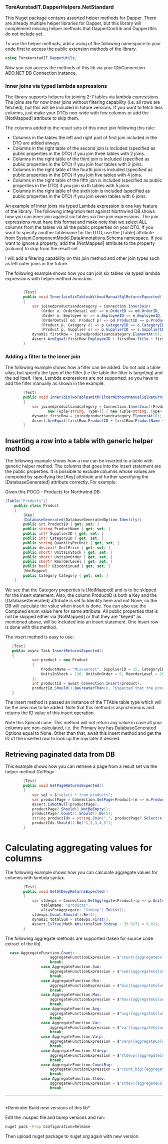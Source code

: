   
### ToreAurstadIT.DapperHelpers.NetStandard

This Nuget package contains assorted helper methods for Dapper.
There are already multiple helper libraries for Dapper, but this 
library will complement missing helper methods that DapperContrib and 
DapperUtils do not include yet.

To use the helper methods, add a using of the following namespace to your code first to access the 
public extension methods of the library.

```csharp
using ToreAurstadIT.DapperUtils;
```

Now you can access the methods of this lib via your IDbConnection ADO.NET DB Connection instance.

### Inner joins via typed lambda expressions

The library supports helpers for joining 2-7 tables via lambda expresisions. The joins are for now
inner joins without filtering capability (i.e. all rows are fetched), but this will be included in future versions.
If you want to fetch less columns, just make your DTOs non-wide with few columns or add the [NotMapped] attribute 
to skip them.

The columns added to the result sets of this inner join following this rule:
<ul>
<li>Columns in the tables the left and right part of first join included in the DTO are added always.</li>
<li>Columns in the right table of the second join is included (specified as public properties in the DTO) if you join three tables with 2 joins.</li>
<li>Columns in the right table of the third join is included (specified as public properties in the DTO) if you join four tables with 3 joins.</li>
<li>Columns in the right table of the fourth join is included (specified as public properties in the DTO) if you join five tables with 4 joins.</li>
<li>Columns in the right table of the fifth join is included (specified as public properties in the DTO) if you join sixth tables with 5 joins.</li>
<li>Columns in the right table of the sixth join is included (specified as public properties in the DTO) if you join seven tables with 6 joins.</li>
</ul>

An example of inner joins via typed Lambda expression is one key feature of the library.
The following integration test against Northwind DB shows how you can inner join 
against six tables via five join expressions. The join expressions must have this 
format and make note that we select ALL columns from the tables via all the public properties
on your DTO. If you want to specify another tablename for the DTO, use the [Table] attribute
from System.ComponentModel.DataAnnotations.Schema namespace. If you want to ignore a property, add the
[NotMapped] attribute to the property (column) to skip from the result set.

I will add a filtering capability on this join method and other join types such as left outer joins in the future.

The following example shows how you can join six tables via typed lambda expressions with helper method *InnerJoin*. 

```csharp

        [Test]
        public void InnerJoinSixTablesWithoutManualSqlReturnsExpected()
        {
            var joinedproductsandcategory = Connection.InnerJoin(
                (Order o, OrderDetail od) => o.OrderID == od.OrderID,
                (Order o, Employee e) => o.EmployeeID == e.EmployeeID,
                (OrderDetail od, Product p) => od.ProductID == p.ProductID,
                (Product p, Category c) => p.CategoryID == c.CategoryID,
                (Product p, Supplier s) => p.SupplierID == s.SupplierID);
            dynamic firstRow = joinedproductsandcategory.ElementAt(0);
            Assert.AreEqual(firstRow.EmployeeID + firstRow.Title + firstRow.OrderID + firstRow.ShipName + firstRow.ProductID.ToString() + firstRow.ProductName + firstRow.CategoryID + firstRow.CategoryName + firstRow.SupplierID + firstRow.CompanyName, "5Sales Manager10248Vins et alcools Chevalier11Queso Cabrales4Dairy Products5Cooperativa de Quesos 'Las Cabras'");
        }

```

### Adding a filter to the inner join
The following example shows how a filter can be added. Do not add a table alias, but specify the 
type of the filter (i.e the table the filter is targeting) and the sql itself. Here, Lambda expressions are not supported, so you have to add the 
filter manually as shown in the example. 

```csharp
        [Test]
        public void InnerJoinTwoTablesWithFilterWithoutManualSqlReturnsExpected()
        {
            var joinedproductsandcategory = Connection.InnerJoin((Product p, Category c) => p.CategoryID == c.CategoryID,
                   new Tuple<string, Type>[] { new Tuple<string, Type>("CategoryID = 4", typeof(Product)) });
            dynamic firstRow = joinedproductsandcategory.ElementAt(0);
            Assert.AreEqual(firstRow.ProductID + firstRow.ProductName + firstRow.CategoryID + firstRow.CategoryName, "11Queso Cabrales4Dairy Products");
        }
```
 
## Inserting a row into a table with generic helper method
The following example shows how a row can be inserted to a table with generic helper method.
The columns that goes into the insert statement are the public properties. It is possible to 
exclude columns whose values are computed by specifying the [Key] attribute and further specifying 
the [DatabaseGenerated] attribute correctly. For example:

Given this POCO - Products for Northwind DB: 
```csharp 
[Table("Products")]
	public class Product
    {
        [Key]
        [DatabaseGenerated(DatabaseGeneratedOption.Identity)]
        public int ProductID { get; set; }
        public string ProductName { get; set; }
        public int? SupplierID { get; set; }
        public int? CategoryID { get; set; }
        public string QuantityPerUnit { get; set; }
        public decimal? UnitPrice { get; set; }
        public short? UnitsInStock { get; set; }
        public short? UnitsOnOrder { get; set; }
        public short? ReorderLevel { get; set; }
        public bool? Discontinued { get; set; }
        [NotMapped]
        public Category Category { get; set; }
    }
```

We see that the Category properties is [NotMapped] and is to be skipped for the insert statement.
Also, the column ProductID is both a Key and the [DatabaseGenerated] attribute is set to Identity here and 
not None, so the DB will calculate the value when insert is done. You can also use the Computed enum value here for same attribute.
All public properties that is not be skipped either via [NotMapped] or that they are "keyed" as mentioned above,
will be included into an insert statement. One Insert row is done with this method.

The insert method is easy to use:

```csharp
   [Test]
   public async Task InsertReturnsExpected()
   {
            var product = new Product
            {
                ProductName = "Misvaerost", SupplierID = 15, CategoryID = 4, QuantityPerUnit = "300 g", UnitPrice = 2.70M,
                UnitsInStock = 130, UnitsOnOrder = 0, ReorderLevel = 20, Discontinued = false
            };
            int productId = await Connection.Insert(product);
            productId.Should().BeGreaterThan(0, "Expected that the product is inserted into Products table and got a calculated product id from DB to signal a successful insert into the DB table");
   }
```

The insert method is passed an instance of the TTAble table type which will be the new row to be added.
Note that this method is asynchronous and returns the ID value of this insert operation.

Note this Special case: This method will not return any value in case all your columns are non-calculated, i.e. the Primary key has DatabaseGenerated Options equal to None.
Other than that, await this insert method and get the ID of the inserted row to look up the row later if desired.


## Retrieving paginated data from DB 

This example shows how you can retrieve a page from a result set via the helper method *GetPage*

```csharp
        [Test]
        public void GetPageReturnsExpected()
        {
            var sql = $"select * from products";
            var productPage = Connection.GetPage<Product>(m => m.ProductID, sql, 0, 5, sortAscending: true).ToList();
            Assert.IsNotNull(productPage);
            productPage?.Should().NotBeEmpty();
            productPage?.Count().Should().Be(5);
            string productIds = string.Join(",", productPage?.Select(x => x.ProductID));
            productIds.Should().Be("1,2,3,4,5");
        }

```

# Calculating aggregating values for columns 

The following example shows how you can calculate aggregate values for columns with lambda syntax.


```csharp
        [Test]
        public void GetStDevpReturnsExpected()
        {
            var stdevps = Connection.GetAggregate<Product>(p => p.UnitsInStock, AggregateFunction.Stdevp,
                tableName: "products",
                aliasForAggregate: "Stdevp").ToList();
            stdevps.Count.Should().Be(1);
            dynamic totalSum = stdevps.First();
            Assert.IsTrue(Math.Abs(totalSum.Stdevp - 35.92f) < 0.01);
        }
```

The following aggregate methods are supported (taken for source code extract of the lib). 

```csharp
  case AggregateFunction.Count:
                    aggregateFunctionExpression = $"count({aggregateColumnName ?? "*"}) as {aliasForAggregate}";
                    break;
                case AggregateFunction.Sum:
                    aggregateFunctionExpression = $"sum({aggregateColumnName ?? "*"}) as {aliasForAggregate}";
                    break;
                case AggregateFunction.Min:
                    aggregateFunctionExpression = $"min({aggregateColumnName ?? "*"}) as {aliasForAggregate}";
                    break;
                case AggregateFunction.Max:
                    aggregateFunctionExpression = $"max({aggregateColumnName ?? "*"}) as {aliasForAggregate}";
                    break;
                case AggregateFunction.Avg:
                    aggregateFunctionExpression = $"avg({aggregateColumnName ?? "*"}) as {aliasForAggregate}";
                    break;
                case AggregateFunction.Var:
                    aggregateFunctionExpression = $"var({aggregateColumnName ?? "*"}) as {aliasForAggregate}";
                    break;
                case AggregateFunction.Varp:
                    aggregateFunctionExpression = $"varp({aggregateColumnName ?? "*"}) as {aliasForAggregate}";
                    break;
                case AggregateFunction.Stdevp:
                    aggregateFunctionExpression = $"stdevp({aggregateColumnName ?? "*"}) as {aliasForAggregate}";
                    break;
                case AggregateFunction.CountBig:
                    aggregateFunctionExpression = $"count_big({aggregateColumnName ?? "*"}) as {aliasForAggregate}";
                    break;
                case AggregateFunction.Stdev:
                    aggregateFunctionExpression = $"stdev({aggregateColumnName ?? "*"}) as {aliasForAggregate}";
                    break;
```

<hr />
<br />
*Reminder
 Build new versions of this lib*

Edit the .nuspec file and bump versions and run:

```bash 
nuget pack -Prop Configuration=Release
``` 
Then upload nuget package to nuget.org again with new version.

